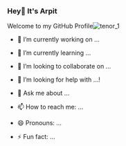 ### Hey👋 It's Arpit
Welcome to my GitHub Profile![tenor_1](https://user-images.githubusercontent.com/86323672/169904234-1bfe0eb1-aac3-4efd-9763-ff5272d45216.gif)


- 🔭 I’m currently working on ...
- 🌱 I’m currently learning ...
- 👯 I’m looking to collaborate on ...
- 🤔 I’m looking for help with ...!

- 💬 Ask me about ...
- 📫 How to reach me: ...
- 😄 Pronouns: ...
- ⚡ Fun fact: ...
